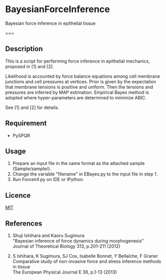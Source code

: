 # BayesianForceInference
Bayesian force inference in epithelial tissue

===

## Description

This is a script for performing force inference in epithelial mechanics, proposed in [1] and [2].

Likelihood is accounted by force balance equations among cell membrane junctions and cell pressures at vertices.
Prior is given by the expectation that membrane tensions is positive and uniform. Then the tensions and pressures
are inferred by MAP estimation. Empirical Bayes method is adopted where hyper-parameters are determined to minimize
ABIC.

See [1] and [2] for details.

## Requirement

* PySPQR


## Usage

1. Prepare an input file in the same format as the attached sample (Sample/sample/).
2. Change the variable "filename" in EBayes.py to the input file in step 1.
3. Run Forceinf.py on IDE or IPython.

## Licence

[MIT](https://github.com/tcnksm/tool/blob/master/LICENCE)

## References

1. Shuji Ishihara and Kaoru Sugimura <br>
"Bayesian inference of force dynamics during morphogenesis" <br>
Journal of Theoretical Biology 313, p.201-211 (2012)

2. S Ishihara, K Sugimura, SJ Cox, Isabelle Bonnet, Y Bellaïche, F Graner <br>
Comparative study of non-invasive force and stress inference methods in tissue <br>
The European Physical Journal E 36, p.1-13 (2013)
